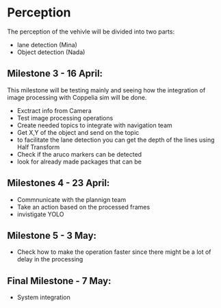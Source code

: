 # Perception

The perception of the vehivle will be divided into two parts: 
- lane detection (Mina)
- Object detection (Nada)

## Milestone 3 - 16 April:
This milestone will be testing mainly and seeing how the integration of image processing with Coppelia sim will be done.
- Exctract info from Camera
- Test image processing operations
- Create needed topics to integrate with navigation team 
- Get X,Y of the object and send on the topic
- to facilitate the lane detection you can get the depth of the lines using Half Transform
- Check if the aruco markers can be detected
- look for already made packages that can be


## Milestones 4 -  23 April:
- Commnunicate with the plannign team
- Take an action based on the processed frames 
- invistigate YOLO 

## Milestone 5 - 3 May:
- Check how to make the operation faster since there might be a lot of delay in the processing

## Final Milestone - 7 May:
- System integration

